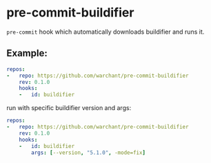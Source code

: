 # pre-commit-buildifier

`pre-commit` hook which automatically downloads buildifier and runs it.

## Example:

```yaml
repos:
-   repo: https://github.com/warchant/pre-commit-buildifier
    rev: 0.1.0
    hooks:
    -   id: buildifier
```

run with specific buildifier version and args:
```yaml
repos:
-   repo: https://github.com/warchant/pre-commit-buildifier
    rev: 0.1.0
    hooks:
    -   id: buildifier
        args: [--version, "5.1.0", -mode=fix]
```
